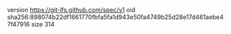 version https://git-lfs.github.com/spec/v1
oid sha256:898074b22df1661770fbfa5fa1d943e50fa4749b25d28e17d461aebe47f47916
size 314
